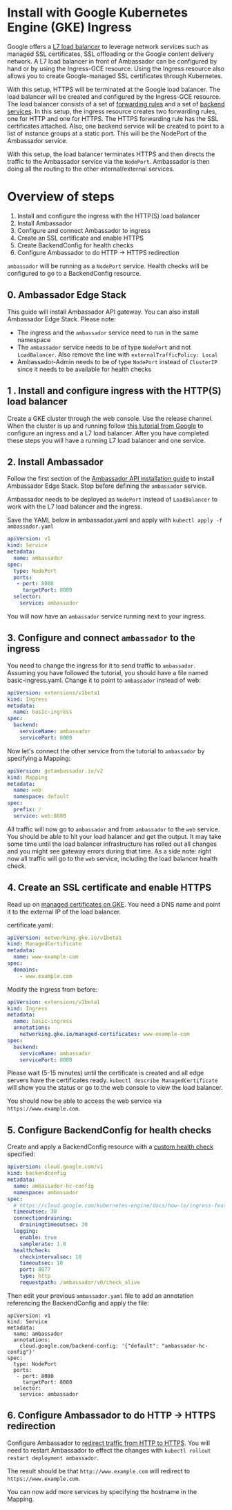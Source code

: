 # Install with Google Kubernetes Engine (GKE) Ingress 

Google offers a [L7 load balancer](https://cloud.google.com/kubernetes-engine/docs/concepts/ingress) to 
leverage network services such as managed SSL certificates, SSL offloading or the Google content delivery network. 
A L7 load balancer in front of Ambassador can be configured by hand or by using the Ingress-GCE resource. Using the 
Ingress resource also allows you to create Google-managed SSL certificates through Kubernetes.

With this setup, HTTPS will be terminated at the Google load balancer. The load balancer will be created and configured by 
the Ingress-GCE resource. The load balancer consists of a set of 
[forwarding rules](https://cloud.google.com/load-balancing/docs/forwarding-rule-concepts#https_lb) and a set of
[backend services](https://cloud.google.com/load-balancing/docs/backend-service). 
In this setup, the ingress resource creates two forwarding rules, one for HTTP and one for HTTPS. The HTTPS
forwarding rule has the SSL certificates attached. Also, one backend service will be created to point to
a list of instance groups at a static port. This will be the NodePort of the Ambassador service. 

With this setup, the load balancer terminates HTTPS and then directs the traffic to the Ambassador service 
via the `NodePort`. Ambassador is then doing all the routing to the other internal/external services. 

# Overview of steps

1. Install and configure the ingress with the HTTP(S) load balancer
2. Install Ambassador
3. Configure and connect Ambassador to ingress
4. Create an SSL certificate and enable HTTPS
5. Create BackendConfig for health checks
6. Configure Ambassador to do HTTP -> HTTPS redirection

`ambassador` will be running as a `NodePort` service. Health checks will be configured to go to a BackendConfig resource.

## 0. Ambassador Edge Stack

This guide will install Ambassador API gateway. You can also install Ambassador Edge Stack. Please note:
- The ingress and the `ambassador` service need to run in the same namespace
- The `ambassador` service needs to be of type `NodePort` and not `LoadBalancer`. Also remove the line with `externalTrafficPolicy: Local`
- Ambassador-Admin needs to be of type `NodePort` instead of `ClusterIP` since it needs to be available for health checks
 
## 1 . Install and configure ingress with the HTTP(S) load balancer

Create a GKE cluster through the web console. Use the release channel. When the cluster
is up and running follow [this tutorial from Google](https://cloud.google.com/kubernetes-engine/docs/tutorials/http-balancer) to configure 
an ingress and a L7 load balancer. After you have completed these steps you will have a running L7 load balancer
and one service. 

## 2. Install Ambassador

Follow the first section of the [Ambassador API installation guide](../../install/install-ambassador-oss)  to install Ambassador Edge Stack.
Stop before defining the `ambassador` service.

Ambassador needs to be deployed as `NodePort` instead of `LoadBalancer` to work with the L7 load balancer and the ingress.

Save the YAML below in ambassador.yaml and apply with `kubectl apply -f ambassador.yaml`

```yaml
apiVersion: v1
kind: Service
metadata:
  name: ambassador
spec:
  type: NodePort
  ports:
   - port: 8080
     targetPort: 8080
  selector:
    service: ambassador
```

You will now have an `ambassador` service running next to your ingress.

## 3.  Configure and connect `ambassador` to the ingress

You need to change the ingress for it to send traffic to `ambassador`. Assuming you have followed the tutorial, you should
have a file named basic-ingress.yaml. Change it to point to `ambassador` instead of web:

```yaml
apiVersion: extensions/v1beta1
kind: Ingress
metadata:
  name: basic-ingress
spec:
  backend:
    serviceName: ambassador
    servicePort: 8080
```

Now let's connect the other service from the tutorial to `ambassador` by specifying a Mapping:

```yaml
apiVersion: getambassador.io/v2
kind: Mapping
metadata:
  name: web
  namespace: default
spec:
  prefix: /
  service: web:8080
```

All traffic will now go to `ambassador` and from `ambassador` to the `web` service. You should be able to hit your load balancer and get the output. It may take some time until the load balancer infrastructure has rolled out all changes and you might see gateway errors during that time.
As a side note: right now all traffic will go to the `web` service, including the load balancer health check.

## 4. Create an SSL certificate and enable HTTPS

Read up on [managed certificates on GKE](https://cloud.google.com/kubernetes-engine/docs/how-to/managed-certs). You need
a DNS name and point it to the external IP of the load balancer.

certificate.yaml:
```yaml 
apiVersion: networking.gke.io/v1beta1
kind: ManagedCertificate
metadata:
  name: www-example-com
spec:
  domains:
    - www.example.com
```

Modify the ingress from before:
```yaml
apiVersion: extensions/v1beta1
kind: Ingress
metadata:
  name: basic-ingress
  annotations:
    networking.gke.io/managed-certificates: www-example-com
spec:
  backend:
    serviceName: ambassador
    servicePort: 8080
```

Please wait (5-15 minutes) until the certificate is created and all edge servers have the certificates ready. 
`kubectl describe ManagedCertificate` will show you the status or go to the web console to view the load balancer.

You should now be able to access the web service via `https://www.example.com`.

## 5. Configure BackendConfig for health checks

Create and apply a BackendConfig resource with a [custom health check](https://cloud.google.com/kubernetes-engine/docs/how-to/ingress-features#direct_health) specified:

```yaml
apiversion: cloud.google.com/v1
kind: backendconfig
metadata:
  name: ambassador-hc-config
  namespace: ambassador
spec:
  # https://cloud.google.com/kubernetes-engine/docs/how-to/ingress-features
  timeoutsec: 30
  connectiondraining:
    drainingtimeoutsec: 30
  logging:
    enable: true
    samplerate: 1.0
  healthcheck:
    checkintervalsec: 10
    timeoutsec: 10
    port: 8877
    type: http
    requestpath: /ambassador/v0/check_alive
```

Then edit your previous `ambassador.yaml` file to add an annotation referencing the BackendConfig and apply the file:

```
apiVersion: v1
kind: Service
metadata:
  name: ambassador
  annotations:
    cloud.google.com/backend-config: '{"default": "ambassador-hc-config"}'
spec:
  type: NodePort
  ports:
   - port: 8080
     targetPort: 8080
  selector:
    service: ambassador
```

## 6. Configure Ambassador to do HTTP -> HTTPS redirection

Configure Ambassador to [redirect traffic from HTTP to HTTPS](../tls/cleartext-redirection/#protocol-based-redirection). You will need to restart Ambassador to effect the changes with `kubectl rollout restart deployment ambassador`.

The result should be that `http://www.example.com` will redirect to `https://www.example.com`. 

You can now add more services by specifying the hostname in the Mapping.
